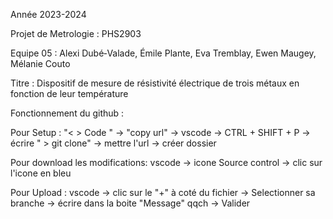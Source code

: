Année 2023-2024

Projet de Metrologie : PHS2903

Equipe 05 : Alexi Dubé‐Valade, Émile Plante, Eva Tremblay, Ewen Maugey, Mélanie Couto

Titre : Dispositif de mesure de résistivité électrique de trois métaux en fonction de leur température

Fonctionnement du github :

Pour Setup : "< > Code " -> "copy url" -> vscode -> CTRL + SHIFT + P -> écrire " > git clone" -> mettre l'url -> créer dossier

Pour download les modifications: vscode -> icone Source control -> clic sur l'icone en bleu

Pour Upload : vscode -> clic sur le "+" à coté du fichier -> Selectionner sa branche -> écrire dans la boite "Message" qqch -> Valider

